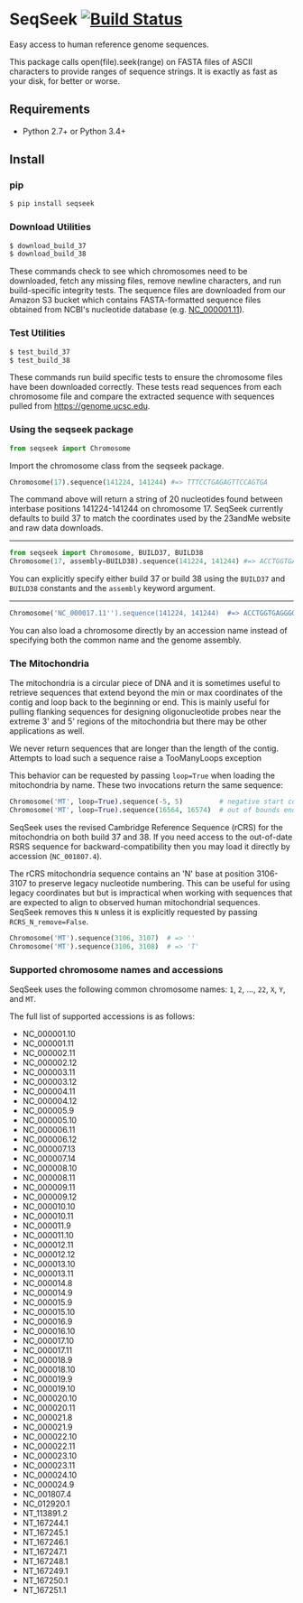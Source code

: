 SeqSeek [![Build Status](https://travis-ci.org/23andMe/seqseek.svg?branch=master)](https://travis-ci.org/23andMe/seqseek)
=================
Easy access to human reference genome sequences.

This package calls open(file).seek(range) on FASTA files of ASCII characters to provide
ranges of sequence strings. It is exactly as fast as your disk, for better or worse. 

Requirements
------------
* Python 2.7+ or Python 3.4+

Install
-------
### pip
```bash
$ pip install seqseek
```

### Download Utilities
```bash
$ download_build_37 
$ download_build_38 
```
These commands check to see which chromosomes need to be downloaded, fetch any missing 
files, remove newline characters, and run build-specific integrity tests. 
The sequence files are downloaded from our Amazon S3 bucket which contains
FASTA-formatted sequence files obtained from NCBI's nucleotide database 
(e.g. [NC_000001.11](https://www.ncbi.nlm.nih.gov/nuccore/NC_000001.11)).


### Test Utilities
```bash
$ test_build_37
$ test_build_38
```
These commands run build specific tests to ensure the chromosome files have been
downloaded correctly. These tests read sequences from each chromosome file and
compare the extracted sequence with sequences pulled from https://genome.ucsc.edu.


### Using the seqseek package
```python
from seqseek import Chromosome
```
Import the chromosome class from the seqseek package.

```python
Chromosome(17).sequence(141224, 141244) #=> TTTCCTGAGAGTTCCAGTGA
```
The command above will return a string of 20 nucleotides found between interbase 
positions 141224-141244 on chromosome 17. SeqSeek currently defaults to build
37 to match the coordinates used by the 23andMe website and raw data downloads. 

---

```python
from seqseek import Chromosome, BUILD37, BUILD38
Chromosome(17, assembly=BUILD38).sequence(141224, 141244) #=> ACCTGGTGAGGGGACATGGG
```
You can explicitly specify either build 37 or build 38 using the `BUILD37` and `BUILD38` 
constants and the `assembly` keyword argument. 

---

```python
Chromosome('NC_000017.11'').sequence(141224, 141244)  #=> ACCTGGTGAGGGGACATGGG
```
You can also load a chromosome directly by an accession name instead of specifying both 
the common name and the genome assembly. 


### The Mitochondria 
The mitochondria is a circular piece of DNA and it is sometimes useful to
retrieve sequences that extend beyond the min or max coordinates of the contig
and loop back to the beginning or end. This is mainly useful for pulling
flanking sequences for designing oligonucleotide probes near the extreme 3' and
5' regions of the mitochondria but there may be other applications as well.

We never return sequences that are longer than the length of the contig.
Attempts to load such a sequence raise a TooManyLoops exception

This behavior can be requested by passing `loop=True` when loading the
mitochondria by name. These two invocations return the same sequence: 

```python
Chromosome('MT', loop=True).sequence(-5, 5)         # negative start coordinate  
Chromosome('MT', loop=True).sequence(16564, 16574)  # out of bounds end coordinate
```

SeqSeek uses the revised Cambridge Reference Sequence (rCRS) for the mitochondria on 
both build 37 and 38. If you need access to the out-of-date RSRS sequence for
backward-compatibility then you may load it directly by accession (`NC_001807.4`). 

The rCRS mitochondria sequence contains an 'N' base at position 3106-3107 to
preserve legacy nucleotide numbering. This can be useful for using legacy
coordinates but but is impractical when working with sequences that are
expected to align to observed human mitochondrial sequences. SeqSeek
removes this `N` unless it is explicitly requested by passing `RCRS_N_remove=False`.

```python
Chromosome('MT').sequence(3106, 3107)  # => ''
Chromosome('MT').sequence(3106, 3108)  # => 'T'
```


### Supported chromosome names and accessions 
SeqSeek uses the following common chromosome names: 
`1`, `2`, ..., `22`, `X`, `Y`, and `MT`. 

The full list of supported accessions is as follows:
* NC_000001.10
* NC_000001.11
* NC_000002.11
* NC_000002.12
* NC_000003.11
* NC_000003.12
* NC_000004.11
* NC_000004.12
* NC_000005.9
* NC_000005.10
* NC_000006.11
* NC_000006.12
* NC_000007.13
* NC_000007.14
* NC_000008.10
* NC_000008.11
* NC_000009.11
* NC_000009.12
* NC_000010.10
* NC_000010.11
* NC_000011.9
* NC_000011.10
* NC_000012.11
* NC_000012.12
* NC_000013.10
* NC_000013.11
* NC_000014.8
* NC_000014.9
* NC_000015.9
* NC_000015.10
* NC_000016.9
* NC_000016.10
* NC_000017.10
* NC_000017.11
* NC_000018.9
* NC_000018.10
* NC_000019.9
* NC_000019.10
* NC_000020.10
* NC_000020.11
* NC_000021.8
* NC_000021.9
* NC_000022.10
* NC_000022.11
* NC_000023.10
* NC_000023.11
* NC_000024.10
* NC_000024.9
* NC_001807.4
* NC_012920.1
* NT_113891.2
* NT_167244.1
* NT_167245.1
* NT_167246.1
* NT_167247.1
* NT_167248.1
* NT_167249.1
* NT_167250.1
* NT_167251.1
